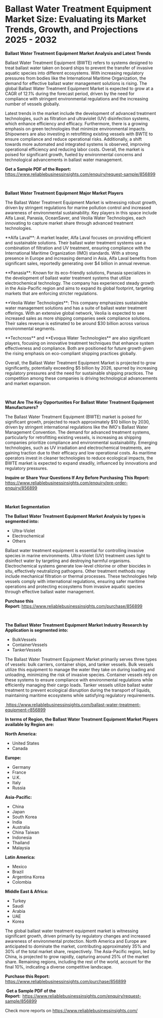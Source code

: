 <p><h1>Ballast Water Treatment Equipment Market Size: Evaluating its Market Trends, Growth, and Projections 2025 - 2032</h1></p><p><strong>Ballast Water Treatment Equipment Market Analysis and Latest Trends</strong></p>
<p><p>Ballast Water Treatment Equipment (BWTE) refers to systems designed to treat ballast water taken on board ships to prevent the transfer of invasive aquatic species into different ecosystems. With increasing regulatory pressures from bodies like the International Maritime Organization, the demand for effective ballast water management solutions is rising. The global Ballast Water Treatment Equipment Market is expected to grow at a CAGR of 12.1% during the forecast period, driven by the need for compliance with stringent environmental regulations and the increasing number of vessels globally. </p><p>Latest trends in the market include the development of advanced treatment technologies, such as filtration and ultraviolet (UV) disinfection systems, which enhance efficiency and efficacy. Furthermore, there is a growing emphasis on green technologies that minimize environmental impacts. Shipowners are also investing in retrofitting existing vessels with BWTE to ensure compliance and reduce operational risks. Additionally, a shift towards more automated and integrated systems is observed, improving operational efficiency and reducing labor costs. Overall, the market is poised for significant growth, fueled by environmental concerns and technological advancements in ballast water management.</p></p>
<p><strong>Get a Sample PDF of the Report:&nbsp;</strong> <a href="https://www.reliablebusinessinsights.com/enquiry/request-sample/856899?utm_campaign=3568&utm_medium=2&utm_source=Github&utm_content=ia&utm_term=08042025&utm_id=ballast-water-treatment-equipment">https://www.reliablebusinessinsights.com/enquiry/request-sample/856899</a></p>
<p>&nbsp;</p>
<p><strong>Ballast Water Treatment Equipment Major Market Players</strong></p>
<p><p>The Ballast Water Treatment Equipment Market is witnessing robust growth, driven by stringent regulations for marine pollution control and increased awareness of environmental sustainability. Key players in this space include Alfa Laval, Panasia, OceanSaver, and Veolia Water Technologies, each innovating to capture market share through advanced treatment technologies.</p><p>**Alfa Laval**: A market leader, Alfa Laval focuses on providing efficient and sustainable solutions. Their ballast water treatment systems use a combination of filtration and UV treatment, ensuring compliance with the International Maritime Organization (IMO) standards. With a strong presence in Europe and increasing demand in Asia, Alfa Laval benefits from significant sales, reportedly generating over $4 billion in annual revenue.</p><p>**Panasia**: Known for its eco-friendly solutions, Panasia specializes in the development of ballast water treatment systems that utilize electrochemical technology. The company has experienced steady growth in the Asia-Pacific region and aims to expand its global footprint, targeting markets that are enforcing stricter regulations.</p><p>**Veolia Water Technologies**: This company emphasizes sustainable water management solutions and has a suite of ballast water treatment offerings. With an extensive global network, Veolia is expected to see increased sales as more shipping companies seek compliance solutions. Their sales revenue is estimated to be around $30 billion across various environmental segments.</p><p>**Techcross** and **Evoqua Water Technologies** are also significant players, focusing on innovative treatment techniques that enhance system effectiveness and compliance. Both are positioned for future growth given the rising emphasis on eco-compliant shipping practices globally.</p><p>Overall, the Ballast Water Treatment Equipment Market is projected to grow significantly, potentially exceeding $5 billion by 2026, spurred by increasing regulatory pressures and the need for sustainable shipping practices. The competition among these companies is driving technological advancements and market expansion.</p></p>
<p>&nbsp;</p>
<p><strong>What Are The Key Opportunities For Ballast Water Treatment Equipment Manufacturers?</strong></p>
<p><p>The Ballast Water Treatment Equipment (BWTE) market is poised for significant growth, projected to reach approximately $10 billion by 2030, driven by stringent international regulations like the IMO's Ballast Water Management Convention. The demand for advanced treatment systems, particularly for retrofitting existing vessels, is increasing as shipping companies prioritize compliance and environmental sustainability. Emerging technologies, such as UV irradiation and electrochemical treatments, are gaining traction due to their efficacy and low operational costs. As maritime operators invest in cleaner technologies to reduce ecological impacts, the BWTE market is expected to expand steadily, influenced by innovations and regulatory pressures.</p></p>
<p><strong>Inquire or Share Your Questions If Any Before Purchasing This Report:</strong> <a href="https://www.reliablebusinessinsights.com/enquiry/pre-order-enquiry/856899?utm_campaign=3568&utm_medium=2&utm_source=Github&utm_content=ia&utm_term=08042025&utm_id=ballast-water-treatment-equipment">https://www.reliablebusinessinsights.com/enquiry/pre-order-enquiry/856899</a></p>
<p>&nbsp;</p>
<p><strong>Market Segmentation</strong></p>
<p><strong>The Ballast Water Treatment Equipment Market Analysis by types is segmented into:</strong></p>
<p><ul><li>Ultra-Violet</li><li>Electrochemical</li><li>Others</li></ul></p>
<p><p>Ballast water treatment equipment is essential for controlling invasive species in marine environments. Ultra-Violet (UV) treatment uses light to disinfect water by targeting and destroying harmful organisms. Electrochemical systems generate low-level chlorine or other biocides in situ, effectively neutralizing pathogens. Other treatment methods may include mechanical filtration or thermal processes. These technologies help vessels comply with international regulations, ensuring safer maritime operations and protecting ecosystems from invasive aquatic species through effective ballast water management.</p></p>
<p><strong>Purchase this Report:&nbsp;</strong><a href="https://www.reliablebusinessinsights.com/purchase/856899?utm_campaign=3568&utm_medium=2&utm_source=Github&utm_content=ia&utm_term=08042025&utm_id=ballast-water-treatment-equipment">https://www.reliablebusinessinsights.com/purchase/856899</a></p>
<p>&nbsp;</p>
<p><strong>The Ballast Water Treatment Equipment Market Industry Research by Application is segmented into:</strong></p>
<p><ul><li>BulkVessels</li><li>ContainerVessels</li><li>TankerVessels</li></ul></p>
<p><p>The Ballast Water Treatment Equipment Market primarily serves three types of vessels: bulk carriers, container ships, and tanker vessels. Bulk vessels utilize this equipment to manage the water they take on during loading and unloading, minimizing the risk of invasive species. Container vessels rely on these systems to ensure compliance with environmental regulations while efficiently managing their cargo loads. Tanker vessels utilize ballast water treatment to prevent ecological disruption during the transport of liquids, maintaining maritime ecosystems while satisfying regulatory requirements.</p></p>
<p><a href="https://www.reliablebusinessinsights.com/ballast-water-treatment-equipment-r856899?utm_campaign=3568&utm_medium=2&utm_source=Github&utm_content=ia&utm_term=08042025&utm_id=ballast-water-treatment-equipment">&nbsp;https://www.reliablebusinessinsights.com/ballast-water-treatment-equipment-r856899</a></p>
<p><strong>In terms of Region, the Ballast Water Treatment Equipment Market Players available by Region are:</strong></p>
<p>
    <p> <strong> North America: </strong>
        <ul>
            <li>United States</li>
            <li>Canada</li>
        </ul>
        </p> 
    <p> <strong> Europe: </strong>
        <ul>
            <li>Germany</li>
            <li>France</li>
            <li>U.K.</li>
            <li>Italy</li>
            <li>Russia</li>
        </ul>
        </p> 
    <p> <strong> Asia-Pacific: </strong>
        <ul>
            <li>China</li>
            <li>Japan</li>
            <li>South Korea</li>
            <li>India</li>
            <li>Australia</li>
            <li>China Taiwan</li>
            <li>Indonesia</li>
            <li>Thailand</li>
            <li>Malaysia</li>
        </ul>
        </p> 
    <p> <strong> Latin America: </strong>
        <ul>
            <li>Mexico</li>
            <li>Brazil</li>
            <li>Argentina Korea</li>
            <li>Colombia</li>
        </ul>
        </p> 
    <p> <strong> Middle East & Africa: </strong>
        <ul>
            <li>Turkey</li>
            <li>Saudi</li>
            <li>Arabia</li>
            <li>UAE</li>
            <li>Korea</li>
        </ul>
    </p>
    </p>
<p><p>The global ballast water treatment equipment market is witnessing significant growth, driven primarily by regulatory changes and increased awareness of environmental protection. North America and Europe are anticipated to dominate the market, contributing approximately 35% and 30% of the total market share, respectively. The Asia-Pacific region, led by China, is projected to grow rapidly, capturing around 25% of the market share. Remaining regions, including the rest of the world, account for the final 10%, indicating a diverse competitive landscape.</p></p>
<p><strong>Purchase this Report: </strong><a href="https://www.reliablebusinessinsights.com/purchase/856899?utm_campaign=3568&utm_medium=2&utm_source=Github&utm_content=ia&utm_term=08042025&utm_id=ballast-water-treatment-equipment">https://www.reliablebusinessinsights.com/purchase/856899</a></p>
<p>&nbsp;<strong>Get a Sample PDF of the Report:&nbsp;&nbsp;</strong><a href="https://www.reliablebusinessinsights.com/enquiry/request-sample/856899?utm_campaign=3568&utm_medium=2&utm_source=Github&utm_content=ia&utm_term=08042025&utm_id=ballast-water-treatment-equipment">https://www.reliablebusinessinsights.com/enquiry/request-sample/856899</a></p>
<p><strong></strong></p>
<p>Check more reports on <a href="https://www.reliablebusinessinsights.com/?utm_campaign=3568&utm_medium=2&utm_source=Github&utm_content=ia&utm_term=08042025&utm_id=ballast-water-treatment-equipment">https://www.reliablebusinessinsights.com/</a></p>